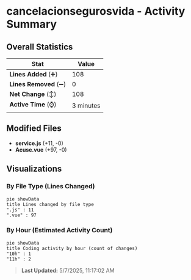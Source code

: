 # cancelacionsegurosvida - Activity Summary 

## Overall Statistics

| Stat                   | Value                                                             |
| ---------------------- | ----------------------------------------------------------------- |
| **Lines Added** (➕)   | 108                                          |
| **Lines Removed** (➖) | 0                                        |
| **Net Change** (↕)    | 108                |
| **Active Time** (⌚)   | 3 minutes |


## Modified Files
- **service.js** (+11, -0)
- **Acuse.vue** (+97, -0)

## Visualizations

### By File Type (Lines Changed)

```mermaid
pie showData
title Lines changed by file type
".js" : 11
".vue" : 97
```

### By Hour (Estimated Activity Count)

```mermaid
pie showData
title Coding activity by hour (count of changes)
"10h" : 1
"11h" : 2
```


> **Last Updated:** 5/7/2025, 11:17:02 AM